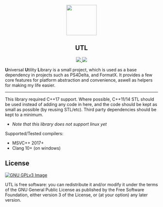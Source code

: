 <p align="center"><img src="https://i.imgur.com/YLF60DC.png" width="100" height="100"></p>
<h2 align="center"><b>UTL</b></h2>
<p align="center">
<a href="https://www.gnu.org/licenses/gpl-3.0" alt="License: GPLv3"><img src="https://img.shields.io/github/license/Force67/UTL"</a>
<a href="https://discord.gg/WqWjujt" alt="License: GPLv3"><img src="https://img.shields.io/discord/251824915437584395?color=%09%237289da"></a>
</p>
<strong>U</strong>niversal <strong>U</strong>tility <strong>L</strong>ibrary is a small project, which is used as a base dependency in projects such as PS4Delta, and FormatX. It provides a few core features for platform abstraction and convenience, aswell as helpers for making my life easier.
<hr>

This library required C++17 support.
Where possible, C++11/14 STL should be used instead of adding any code in here, and the code should be kept as small as possible (by reusing STL/etc). Third party dependencies should be kept to a minimum. 
- *Note that this library does not support linux yet*

Supported/Tested compilers:

* MSVC++ 2017+
* Clang 10+ (on windows)

## License
[![GNU GPLv3 Image](https://www.gnu.org/graphics/gplv3-127x51.png)](http://www.gnu.org/licenses/gpl-3.0.en.html)

UTL is free software: you can redistribute it and/or modify
it under the terms of the GNU General Public License as published by
the Free Software Foundation, either version 3 of the License, or
(at your option) any later version.
